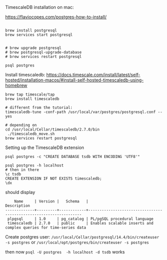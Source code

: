 TimescaleDB installation on mac:

https://flaviocopes.com/postgres-how-to-install/

```

brew install postgresql
brew services start postgresql


# brew upgrade postgresql
# brew postgresql-upgrade-database
# brew services restart postgresql

psql postgres

```

Install timescaledb:
https://docs.timescale.com/install/latest/self-hosted/installation-macos/#install-self-hosted-timescaledb-using-homebrew


```console
brew tap timescale/tap
brew install timescaledb

# different from the tutorial:
timescaledb-tune -conf-path /usr/local/var/postgres/postgresql.conf --yes

# depending on 
cd /usr/local/Cellar/timescaledb/2.7.0/bin
 ./timescaledb_move.sh 
brew services restart postgresql

```


Setting up the TimescaleDB extension


```
psql postgres -c "CREATE DATABASE tsdb WITH ENCODING 'UTF8'"

psql postgres -h localhost
# then in there
\c tsdb
CREATE EXTENSION IF NOT EXISTS timescaledb;
\dx
```
should display
```
    Name     | Version |   Schema   |                            Description                            
-------------+---------+------------+-------------------------------------------------------------------
 plpgsql     | 1.0     | pg_catalog | PL/pgSQL procedural language
 timescaledb | 2.7.0   | public     | Enables scalable inserts and complex queries for time-series data
```




Create postgres user:
`/usr/local/Cellar/postgresql/14.4/bin/createuser -s postgres` or `/usr/local/opt/postgres/bin/createuser -s postgres`

then now `psql -U postgres  -h localhost -d tsdb` works


